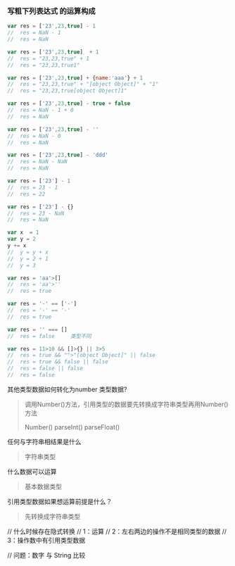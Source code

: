 ### 写粗下列表达式 的运算构成
~~~js
var res = ['23',23,true] - 1
//	res = NaN - 1
//	res = NaN

var res = ['23',23,true]  + 1
//	res = "23,23,true" + 1
//	res = "23,23,true1"

var res = ['23',23,true] + {name:'aaa'} + 1
//	res = "23,23,true" + "[object Object]" + "1"
//	res = "23,23,true[object Object]1"

var res = ['23',23,true] - true + false
//	res = NaN - 1 + 0
//	res = NaN

var res = ['23',23,true] - ''
//	res = NaN - 0
//	res = NaN

var res = ['23',23,true] - 'ddd'
//	res = NaN - NaN
//	res = NaN

var res = ['23'] - 1
//	res = 23 - 1
//	res = 22

var res = ['23'] - {}
//	res = 23 - NaN
//	res = NaN

var x  = 1
var y = 2
y += x
//	y = y + x
//	y = 2 + 1
//	y = 3

var res = 'aa'>[]
//	res = 'aa'>''
//	res = true

var res = '-' == ['-']
//	res = '-' == '-'
//	res = true

var res = '' === []
//	res = false		类型不同

var res = 11>10 && []>{} || 3>5
//	res = true && "">"[object Object]" || false
//	res = true && false || false
//	res = false || false
//	res = false
~~~~

其他类型数据如何转化为number 类型数据?

> 调用Number()方法，引用类型的数据要先转换成字符串类型再用Number()方法
>
> Number()	parseInt()	parseFloat()

任何与字符串相结果是什么

> 字符串类型

什么数据可以运算

> 基本数据类型

引用类型数据如果想运算前提是什么？

> 先转换成字符串类型


//  什么时候存在隐式转换
//  1：运算
//  2：左右两边的操作不是相同类型的数据
//  3：操作数中有引用类型数据

//  问题：数字 与 String 比较